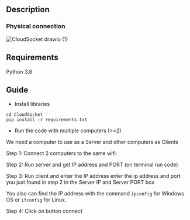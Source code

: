 ## Description
### Physical connection
![CloudSocket drawio (1)](https://user-images.githubusercontent.com/84137684/211577979-767631ba-6b75-4b72-be26-244469abd037.png)

## Requirements
Python 3.8

## Guide
* Install libraries
```
cd CloudSocket
pip install -r requirements.txt
```

* Run the code with multiple computers (>=2) 

We need a computer to use as a Server and other computers as Clients

Step 1: Connect 2 computers to the same wifi.

Step 2: Run server and get IP address and PORT (on terminal run code)

Step 3: Run client and enter the IP address enter the ip address and port you just found in step 2 in the Server IP and Server PORT box

You also can find the IP address with the command `ipconfig` for Windows OS or `ifconfig` for Linux.

Step 4: Click on button connect


